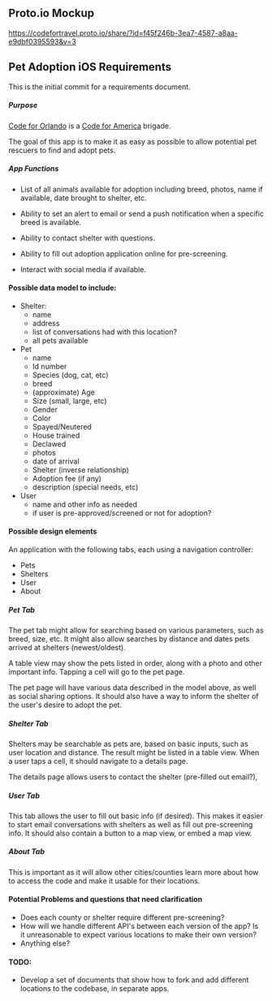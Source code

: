 ## Proto.io Mockup
https://codefortravel.proto.io/share/?id=f45f246b-3ea7-4587-a8aa-e9dbf0395593&v=3

## Pet Adoption iOS Requirements

This is the initial commit for a requirements document.

##### Purpose
[Code for Orlando](http://www.meetup.com/Code-For-Orlando/) is a [Code for America](https://www.codeforamerica.org/) brigade.

The goal of this app is to make it as easy as possible to allow potential pet rescuers to find and adopt pets.

##### App Functions


* List of all animals available for adoption including breed, photos, name if available, date brought to shelter, etc.

* Ability to set an alert to email or send a push notification when a specific breed is available.

* Ability to contact shelter with questions.

* Ability to fill out adoption application online for pre-screening.

* Interact with social media if available.


#### Possible data model to include:
* Shelter:
  * name
  * address
  * list of conversations had with this location?
  * all pets available
* Pet
  * name
  * Id number
  * Species (dog, cat, etc)
  * breed
  * (approximate) Age
  * Size (small, large, etc)
  * Gender
  * Color
  * Spayed/Neutered
  * House trained
  * Declawed
  * photos
  * date of arrival
  * Shelter (inverse relationship)
  * Adoption fee (if any)
  * description (special needs, etc)
* User
  * name and other info as needed
  * if user is pre-approved/screened or not for adoption?


#### Possible design elements

An application with the following tabs, each using a navigation controller:
* Pets
* Shelters
* User
* About

##### Pet Tab
The pet tab might allow for searching based on various parameters, such as breed, size, etc.  It might also allow searches by distance and dates pets arrived at shelters (newest/oldest).

A table view may show the pets listed in order, along with a photo and other important info.  Tapping a cell will go to the pet page.

The pet page will have various data described in the model above, as well as social sharing options.  It should also have a way to inform the shelter of the user's desire to adopt the pet.

##### Shelter Tab
Shelters may be searchable as pets are, based on basic inputs, such as user location and distance.  The result might be listed in a table view.  When a user taps a cell, it should navigate to a details page.

The details page allows users to contact the shelter (pre-filled out email?), 

##### User Tab
This tab allows the user to fill out basic info (if desired).  This makes it easier to start email conversations with shelters as well as fill out pre-screening info.  It should also contain a button to a map view, or embed a map view.

##### About Tab
This is important as it will allow other cities/counties learn more about how to access the code and make it usable for their locations.

#### Potential Problems and questions that need clarification
* Does each county or shelter require different pre-screening?
* How will we handle different API's between each version of the app?  Is it unreasonable to expect various locations to make their own version?
* Anything else?

#### TODO:
* Develop a set of documents that show how to fork and add different locations to the codebase, in separate apps.
